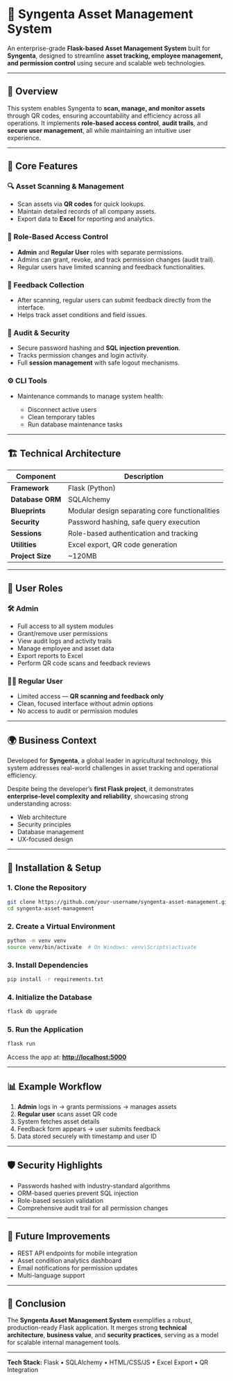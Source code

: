 # 🌱 **Syngenta Asset Management System**

An enterprise-grade **Flask-based Asset Management System** built for **Syngenta**, designed to streamline **asset tracking, employee management, and permission control** using secure and scalable web technologies.

---

## 🚀 **Overview**

This system enables Syngenta to **scan, manage, and monitor assets** through QR codes, ensuring accountability and efficiency across all operations.
It implements **role-based access control**, **audit trails**, and **secure user management**, all while maintaining an intuitive user experience.

---

## 🧩 **Core Features**

### 🔍 Asset Scanning & Management

* Scan assets via **QR codes** for quick lookups.
* Maintain detailed records of all company assets.
* Export data to **Excel** for reporting and analytics.

### 👥 Role-Based Access Control

* **Admin** and **Regular User** roles with separate permissions.
* Admins can grant, revoke, and track permission changes (audit trail).
* Regular users have limited scanning and feedback functionalities.

### 🧾 Feedback Collection

* After scanning, regular users can submit feedback directly from the interface.
* Helps track asset conditions and field issues.

### 🧠 Audit & Security

* Secure password hashing and **SQL injection prevention**.
* Tracks permission changes and login activity.
* Full **session management** with safe logout mechanisms.

### ⚙️ CLI Tools

* Maintenance commands to manage system health:

  * Disconnect active users
  * Clean temporary tables
  * Run database maintenance tasks

---

## 🏗️ **Technical Architecture**

| Component        | Description                                    |
| ---------------- | ---------------------------------------------- |
| **Framework**    | Flask (Python)                                 |
| **Database ORM** | SQLAlchemy                                     |
| **Blueprints**   | Modular design separating core functionalities |
| **Security**     | Password hashing, safe query execution         |
| **Sessions**     | Role-based authentication and tracking         |
| **Utilities**    | Excel export, QR code generation               |
| **Project Size** | ~120MB                                         |

---

## 👤 **User Roles**

### 🛠️ **Admin**

* Full access to all system modules
* Grant/remove user permissions
* View audit logs and activity trails
* Manage employee and asset data
* Export reports to Excel
* Perform QR code scans and feedback reviews

### 👨‍💼 **Regular User**

* Limited access — **QR scanning and feedback only**
* Clean, focused interface without admin options
* No access to audit or permission modules

---

## 🌍 **Business Context**

Developed for **Syngenta**, a global leader in agricultural technology, this system addresses real-world challenges in asset tracking and operational efficiency.

Despite being the developer’s **first Flask project**, it demonstrates **enterprise-level complexity and reliability**, showcasing strong understanding across:

* Web architecture
* Security principles
* Database management
* UX-focused design

---

## 🧰 **Installation & Setup**

### **1. Clone the Repository**

```bash
git clone https://github.com/your-username/syngenta-asset-management.git
cd syngenta-asset-management
```

### **2. Create a Virtual Environment**

```bash
python -m venv venv
source venv/bin/activate  # On Windows: venv\Scripts\activate
```

### **3. Install Dependencies**

```bash
pip install -r requirements.txt
```

### **4. Initialize the Database**

```bash
flask db upgrade
```

### **5. Run the Application**

```bash
flask run
```

Access the app at: **[http://localhost:5000](http://localhost:5000)**

---

## 📊 **Example Workflow**

1. **Admin** logs in → grants permissions → manages assets
2. **Regular user** scans asset QR code
3. System fetches asset details
4. Feedback form appears → user submits feedback
5. Data stored securely with timestamp and user ID

---

## 🛡️ **Security Highlights**

* Passwords hashed with industry-standard algorithms
* ORM-based queries prevent SQL injection
* Role-based session validation
* Comprehensive audit trail for all permission changes

---

## 🧩 **Future Improvements**

* REST API endpoints for mobile integration
* Asset condition analytics dashboard
* Email notifications for permission updates
* Multi-language support

---

## 🏁 **Conclusion**

The **Syngenta Asset Management System** exemplifies a robust, production-ready Flask application.
It merges strong **technical architecture**, **business value**, and **security practices**, serving as a model for scalable internal management tools.

---

**Tech Stack:** Flask • SQLAlchemy • HTML/CSS/JS • Excel Export • QR Integration


